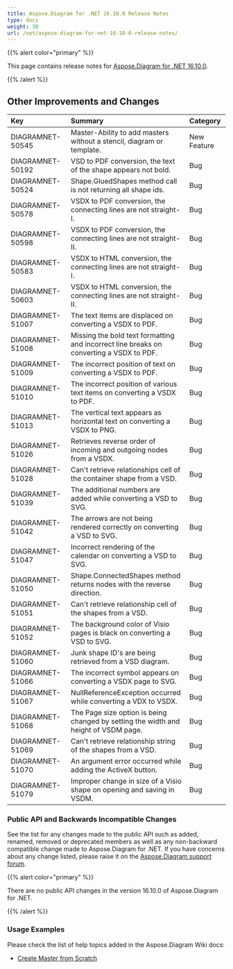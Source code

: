 ```yaml
---
title: Aspose.Diagram for .NET 16.10.0 Release Notes
type: docs
weight: 30
url: /net/aspose-diagram-for-net-16-10-0-release-notes/
---
```


{{% alert color="primary" %}} 

This page contains release notes for [Aspose.Diagram for .NET 16.10.0](https://www.nuget.org/packages/Aspose.Diagram/16.10.0).

{{% /alert %}} 
## **Other Improvements and Changes**

|**Key**|**Summary**|**Category**|
| :- | :- | :- |
|DIAGRAMNET-50545|Master-Ability to add masters without a stencil, diagram or template.|New Feature|
|DIAGRAMNET-50192|VSD to PDF conversion, the text of the shape appears not bold.|Bug|
|DIAGRAMNET-50524|Shape.GluedShapes method call is not returning all shape ids.|Bug|
|DIAGRAMNET-50578|VSDX to PDF conversion, the connecting lines are not straight-I.|Bug|
|DIAGRAMNET-50598|VSDX to PDF conversion, the connecting lines are not straight-II.|Bug|
|DIAGRAMNET-50583|VSDX to HTML conversion, the connecting lines are not straight-I.|Bug|
|DIAGRAMNET-50603|VSDX to HTML conversion, the connecting lines are not straight-II.|Bug|
|DIAGRAMNET-51007|The text items are displaced on converting a VSDX to PDF.|Bug|
|DIAGRAMNET-51008|Missing the bold text formatting and incorrect line breaks on converting a VSDX to PDF.|Bug|
|DIAGRAMNET-51009|The incorrect position of text on converting a VSDX to PDF.|Bug|
|DIAGRAMNET-51010|The incorrect position of various text items on converting a VSDX to PDF.|Bug|
|DIAGRAMNET-51013|The vertical text appears as horizontal text on converting a VSDX to PNG.|Bug|
|DIAGRAMNET-51026|Retrieves reverse order of incoming and outgoing nodes from a VSDX.|Bug|
|DIAGRAMNET-51028|Can't retrieve relationships cell of the container shape from a VSD.|Bug|
|DIAGRAMNET-51039|The additional numbers are added while converting a VSD to SVG.|Bug|
|DIAGRAMNET-51042|The arrows are not being rendered correctly on converting a VSD to SVG.|Bug|
|DIAGRAMNET-51047|Incorrect rendering of the calendar on converting a VSD to SVG.|Bug|
|DIAGRAMNET-51050|Shape.ConnectedShapes method returns nodes with the reverse direction.|Bug|
|DIAGRAMNET-51051|Can't retrieve relationship cell of the shapes from a VSD.|Bug|
|DIAGRAMNET-51052|The background color of Visio pages is black on converting a VSD to SVG.|Bug|
|DIAGRAMNET-51060|Junk shape ID's are being retrieved from a VSD diagram.|Bug|
|DIAGRAMNET-51066|The incorrect symbol appears on converting a VSDX page to SVG.|Bug|
|DIAGRAMNET-51067|NullReferenceException occurred while converting a VDX to VSDX.|Bug|
|DIAGRAMNET-51068|The Page size option is being changed by setting the width and height of VSDM page.|Bug|
|DIAGRAMNET-51069|Can't retrieve relationship string of the shapes from a VSD.|Bug|
|DIAGRAMNET-51070|An argument error occurred while adding the ActiveX button.|Bug|
|DIAGRAMNET-51079|Improper change in size of a Visio shape on opening and saving in VSDM.|Bug|
### **Public API and Backwards Incompatible Changes**
See the list for any changes made to the public API such as added, renamed, removed or deprecated members as well as any non-backward compatible change made to Aspose.Diagram for .NET. If you have concerns about any change listed, please raise it on the [Aspose.Diagram support forum](https://forum.aspose.com/c/diagram/17).

{{% alert color="primary" %}} 

There are no public API changes in the version 16.10.0 of Aspose.Diagram for .NET.

{{% /alert %}} 
### **Usage Examples**
Please check the list of help topics added in the Aspose.Diagram Wiki docs:

- [Create Master from Scratch](http://www.aspose.com/docs/display/diagramnet/Working+with+Masters#WorkingwithMasters-CreateMasterfromScratch)
